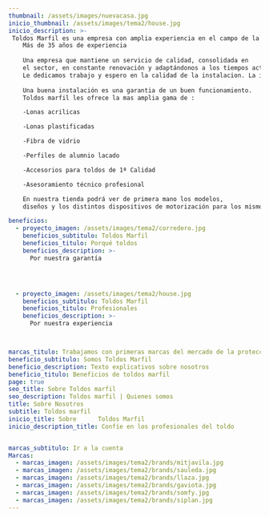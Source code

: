 ```yaml
---
thumbnail: /assets/images/nuevacasa.jpg
inicio_thumbnail: /assets/images/tema2/house.jpg
inicio_description: >-
 Toldos Marfil es una empresa con amplia experiencia en el campo de la fabricación, venta e intalación de toldos .
    Más de 35 años de experiencia
      
    Una empresa que mantiene un servicio de calidad, consolidada en
    el sector, en constante renovación y adaptándonos a los tiempos actuales, incorporando los últimos avances tecnológicos en el campo de la motorizacion de sistemas de proteccion solar.
    Le dedicamos trabajo y espero en la calidad de la instalacion. La instalación solo se puede realizar por profesionales cualificados, ya que de otra forma el material adquirido no cubrirá las funciones deseadas .
      
    Una buena instalación es una garantia de un buen funcionamiento.
    Toldos marfil les ofrece la mas amplia gama de :

    -Lonas acrilicas

    -Lonas plastificadas

    -Fibra de vidrio

    -Perfiles de alumnio lacado

    -Accesorios para toldos de 1ª Calidad

    -Asesoramiento técnico profesional

    En nuestra tienda podrá ver de primera mano los modelos,
    diseños y los distintos dispositivos de motorización para los mismos.

beneficios:
  - proyecto_imagen: /assets/images/tema2/corredero.jpg
    beneficios_subtitulo: Toldos Marfil
    beneficios_titulo: Porqué toldos
    beneficios_description: >-
      Por nuestra garantía




  - proyecto_imagen: /assets/images/tema2/house.jpg
    beneficios_subtitulo: Toldos Marfil
    beneficios_titulo: Profesionales
    beneficios_description: >-
      Por nuestra experiencia



marcas_titulo: Trabajamos con primeras marcas del mercado de la protección solar
beneficio_subtitulo: Somos Toldos Marfil
beneficio_description: Texto explicativos sobre nosotros
beneficio_titulo: Beneficios de toldos marfil
page: true
seo_title: Sobre Toldos marfil
seo_description: Toldos marfil | Quienes somos
title: Sobre Nosotros
subtitle: Toldos marfil
inicio_title: Sobre      Toldos Marfil
inicio_description_title: Confíe en los profesionales del toldo


marcas_subtitulo: Ir a la cuenta
Marcas:
  - marcas_imagen: /assets/images/tema2/brands/mitjavila.jpg
  - marcas_imagen: /assets/images/tema2/brands/sauleda.jpg
  - marcas_imagen: /assets/images/tema2/brands/llaza.jpg
  - marcas_imagen: /assets/images/tema2/brands/gaviota.jpg
  - marcas_imagen: /assets/images/tema2/brands/somfy.jpg
  - marcas_imagen: /assets/images/tema2/brands/siplan.jpg
---
```

